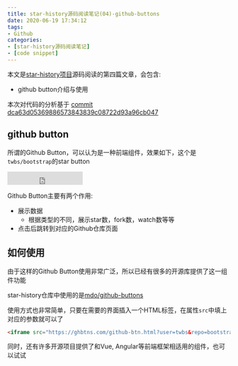```yaml
---
title: star-history源码阅读笔记(04)-github-buttons
date: 2020-06-19 17:34:12
tags:
- Github
categories:
- [star-history源码阅读笔记]
- [code snippet]
---
```


本文是[star-history项目](https://github.com/timqian/star-history)源码阅读的第四篇文章，会包含:

- github button介绍与使用

本次对代码的分析基于 [commit dca63d05369886573843839c08722d93a96cb047](https://github.com/timqian/star-history/commit/dca63d05369886573843839c08722d93a96cb047)

<!-- more -->
## github button

所谓的Github Button，可以认为是一种前端组件，效果如下，这个是`twbs/bootstrap`的star button

<iframe src="https://ghbtns.com/github-btn.html?user=twbs&repo=bootstrap&type=star&count=true&size=large" frameborder="0" scrolling="0" width="170" height="30" title="GitHub"></iframe>

Github Button主要有两个作用:

- 展示数据
  - 根据类型的不同，展示star数，fork数，watch数等等
- 点击后跳转到对应的Github仓库页面

## 如何使用

由于这样的Github Button使用非常广泛，所以已经有很多的开源库提供了这一组件功能

star-history仓库中使用的是[mdo/github-buttons](https://github.com/mdo/github-buttons)

使用方式也非常简单，只要在需要的界面插入一个HTML标签，在属性`src`中填上对应的参数就可以了

```HTML
<iframe src="https://ghbtns.com/github-btn.html?user=twbs&repo=bootstrap&type=star&count=true&size=large" frameborder="0" scrolling="0" width="170" height="30" title="GitHub"></iframe>
```

同时，还有许多开源项目提供了和Vue, Angular等前端框架相适用的组件，也可以试试
